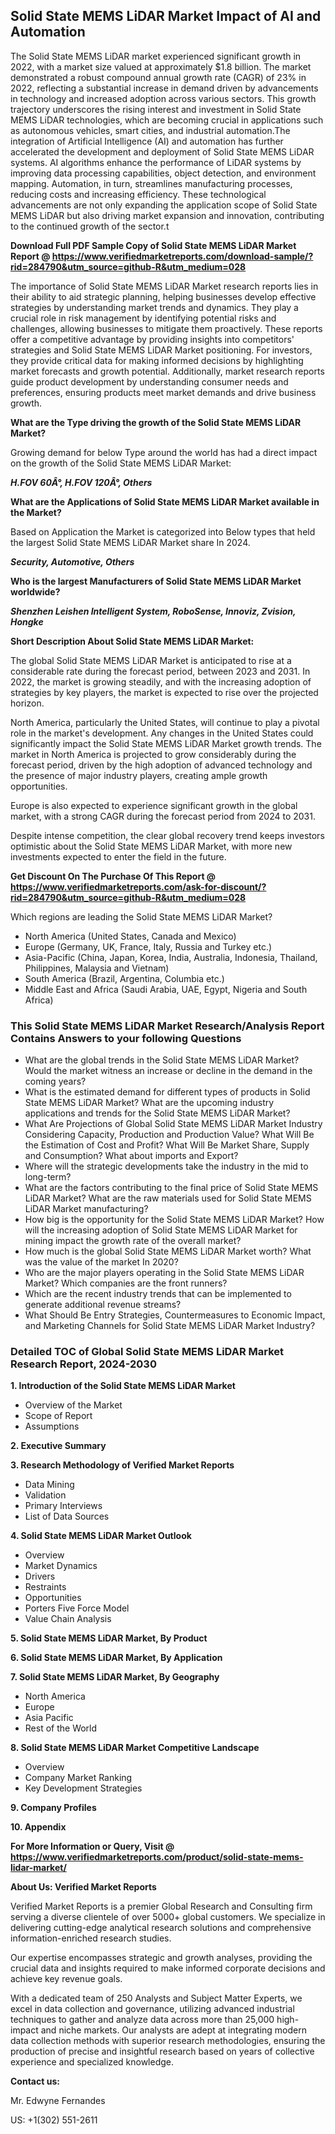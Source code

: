 <h2>Solid State MEMS LiDAR Market Impact of AI and Automation</h2>The Solid State MEMS LiDAR market experienced significant growth in 2022, with a market size valued at approximately $1.8 billion. The market demonstrated a robust compound annual growth rate (CAGR) of 23% in 2022, reflecting a substantial increase in demand driven by advancements in technology and increased adoption across various sectors. This growth trajectory underscores the rising interest and investment in Solid State MEMS LiDAR technologies, which are becoming crucial in applications such as autonomous vehicles, smart cities, and industrial automation.The integration of Artificial Intelligence (AI) and automation has further accelerated the development and deployment of Solid State MEMS LiDAR systems. AI algorithms enhance the performance of LiDAR systems by improving data processing capabilities, object detection, and environment mapping. Automation, in turn, streamlines manufacturing processes, reducing costs and increasing efficiency. These technological advancements are not only expanding the application scope of Solid State MEMS LiDAR but also driving market expansion and innovation, contributing to the continued growth of the sector.t</p><p id="" class=""><strong>Download Full PDF Sample Copy of Solid State MEMS LiDAR Market Report @ <a href="https://www.verifiedmarketreports.com/download-sample/?rid=284790&utm_source=github-R&utm_medium=028" target="_blank">https://www.verifiedmarketreports.com/download-sample/?rid=284790&utm_source=github-R&utm_medium=028</a></strong></p><p>The importance of&nbsp;Solid State MEMS LiDAR Market research reports lies in their ability to aid strategic planning, helping businesses develop effective strategies by understanding market trends and dynamics. They play a crucial role in risk management by identifying potential risks and challenges, allowing businesses to mitigate them proactively. These reports offer a competitive advantage by providing insights into competitors' strategies and Solid State MEMS LiDAR Market positioning. For investors, they provide critical data for making informed decisions by highlighting market forecasts and growth potential. Additionally, market research reports guide product development by understanding consumer needs and preferences, ensuring products meet market demands and drive business growth.</p><p><strong>What are the&nbsp;Type driving the growth of the Solid State MEMS LiDAR Market?</strong></p><p id="" class="">Growing demand for below Type around the world has had a direct impact on the growth of the Solid State MEMS LiDAR Market:</p><em><strong>H.FOV 60Â°, H.FOV 120Â°, Others</strong></em></p><strong>What are the&nbsp;Applications&nbsp;of Solid State MEMS LiDAR Market available in the Market?</strong></p><p id="" class="">Based on Application the Market is categorized into Below types that held the largest Solid State MEMS LiDAR Market share In 2024.</p><em><strong>Security, Automotive, Others</strong></em></p><strong>Who is the largest Manufacturers of Solid State MEMS LiDAR Market worldwide?</strong></p><p><em><strong>Shenzhen Leishen Intelligent System, RoboSense, Innoviz, Zvision, Hongke</strong></em></p><p id="" class=""><strong>Short Description About Solid State MEMS LiDAR Market:</strong></p><p>The global Solid State MEMS LiDAR Market is anticipated to rise at a considerable rate during the forecast period, between 2023 and 2031. In 2022, the market is growing steadily, and with the increasing adoption of strategies by key players, the market is expected to rise over the projected horizon.</p><p>North America, particularly the United States, will continue to play a pivotal role in the market's development. Any changes in the United States could significantly impact the Solid State MEMS LiDAR Market growth trends. The market in North America is projected to grow considerably during the forecast period, driven by the high adoption of advanced technology and the presence of major industry players, creating ample growth opportunities.</p><p>Europe is also expected to experience significant growth in the global market, with a strong CAGR during the forecast period from 2024 to 2031.</p><p>Despite intense competition, the clear global recovery trend keeps investors optimistic about the Solid State MEMS LiDAR Market, with more new investments expected to enter the field in the future.</p><p id="" class=""><strong>Get Discount On The Purchase Of This Report @ <a href="https://www.verifiedmarketreports.com/ask-for-discount/?rid=284790&utm_source=github-R&utm_medium=028" target="_blank">https://www.verifiedmarketreports.com/ask-for-discount/?rid=284790&utm_source=github-R&utm_medium=028</a></strong></p>Which regions are leading the Solid State MEMS LiDAR Market?</p><ul><li>North America (United States, Canada and Mexico)</li><li>Europe (Germany, UK, France, Italy, Russia and Turkey etc.)</li><li>Asia-Pacific (China, Japan, Korea, India, Australia, Indonesia, Thailand, Philippines, Malaysia and Vietnam)</li><li>South America (Brazil, Argentina, Columbia etc.)</li><li>Middle East and Africa (Saudi Arabia, UAE, Egypt, Nigeria and South Africa)</li></ul><h3 id="" class="">This Solid State MEMS LiDAR Market Research/Analysis Report Contains Answers to your following Questions</h3><ul><li>What are the global trends in the Solid State MEMS LiDAR Market? Would the market witness an increase or decline in the demand in the coming years?</li><li>What is the estimated demand for different types of products in Solid State MEMS LiDAR Market? What are the upcoming industry applications and trends for the Solid State MEMS LiDAR Market?</li><li>What Are Projections of Global Solid State MEMS LiDAR Market Industry Considering Capacity, Production and Production Value? What Will Be the Estimation of Cost and Profit? What Will Be Market Share, Supply and Consumption? What about imports and Export?</li><li>Where will the strategic developments take the industry in the mid to long-term?</li><li>What are the factors contributing to the final price of Solid State MEMS LiDAR Market? What are the raw materials used for Solid State MEMS LiDAR Market manufacturing?</li><li>How big is the opportunity for the Solid State MEMS LiDAR Market? How will the increasing adoption of Solid State MEMS LiDAR Market for mining impact the growth rate of the overall market?</li><li>How much is the global Solid State MEMS LiDAR Market worth? What was the value of the market In 2020?</li><li>Who are the major players operating in the Solid State MEMS LiDAR Market? Which companies are the front runners?</li><li>Which are the recent industry trends that can be implemented to generate additional revenue streams?</li><li>What Should Be Entry Strategies, Countermeasures to Economic Impact, and Marketing Channels for Solid State MEMS LiDAR Market Industry?</li></ul><h3 id="" class="">Detailed TOC of Global Solid State MEMS LiDAR Market Research Report, 2024-2030</h3><p id="" class=""><strong>1. Introduction of the Solid State MEMS LiDAR Market</strong></p><ul><li>Overview of the Market</li><li>Scope of Report</li><li>Assumptions</li></ul><p id="" class=""><strong>2. Executive Summary</strong></p><p id="" class=""><strong>3. Research Methodology of Verified Market Reports</strong></p><ul><li>Data Mining</li><li>Validation</li><li>Primary Interviews</li><li>List of Data Sources</li></ul><p id="" class=""><strong>4. Solid State MEMS LiDAR Market Outlook</strong></p><ul><li>Overview</li><li>Market Dynamics</li><li>Drivers</li><li>Restraints</li><li>Opportunities</li><li>Porters Five Force Model</li><li>Value Chain Analysis</li></ul><p id="" class=""><strong>5. Solid State MEMS LiDAR Market, By Product</strong></p><p id="" class=""><strong>6. Solid State MEMS LiDAR Market, By Application</strong></p><p id="" class=""><strong>7. Solid State MEMS LiDAR Market, By Geography</strong></p><ul><li>North America</li><li>Europe</li><li>Asia Pacific</li><li>Rest of the World</li></ul><p id="" class=""><strong>8. Solid State MEMS LiDAR Market Competitive Landscape</strong></p><ul><li>Overview</li><li>Company Market Ranking</li><li>Key Development Strategies</li></ul><p id="" class=""><strong>9. Company Profiles</strong></p><p id="" class=""><strong>10. Appendix</strong></p><p id="" class=""><strong>For More Information or Query, Visit @ <a href="https://www.verifiedmarketreports.com/product/solid-state-mems-lidar-market/" target="_blank">https://www.verifiedmarketreports.com/product/solid-state-mems-lidar-market/</a></strong></p><p id="" class=""><strong>About Us: Verified Market Reports</strong></p><p id="" class="">Verified Market Reports is a premier Global Research and Consulting firm serving a diverse clientele of over 5000+ global customers. We specialize in delivering cutting-edge analytical research solutions and comprehensive information-enriched research studies.</p><p id="" class="">Our expertise encompasses strategic and growth analyses, providing the crucial data and insights required to make informed corporate decisions and achieve key revenue goals.</p><p id="" class="">With a dedicated team of 250 Analysts and Subject Matter Experts, we excel in data collection and governance, utilizing advanced industrial techniques to gather and analyze data across more than 25,000 high-impact and niche markets. Our analysts are adept at integrating modern data collection methods with superior research methodologies, ensuring the production of precise and insightful research based on years of collective experience and specialized knowledge.</p><p id="" class=""><strong>Contact us:</strong></p><p id="" class="">Mr. Edwyne Fernandes</p><p id="" class="">US: +1(302) 551-2611</p>